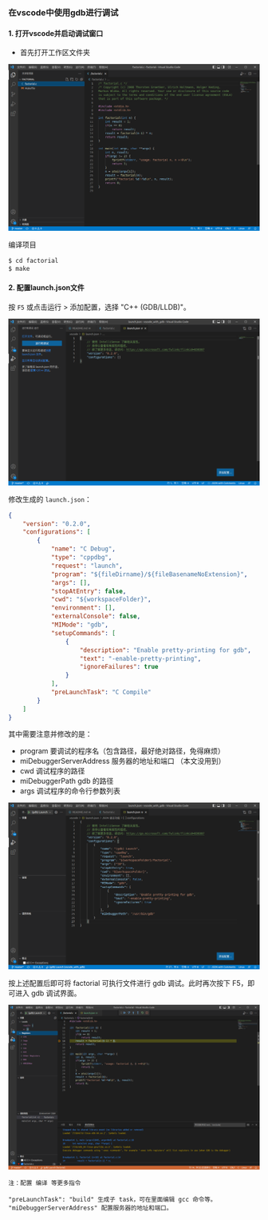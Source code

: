 ### 在vscode中使用gdb进行调试

#### 1. 打开vscode并启动调试窗口


- 首先打开工作区文件夹

![打开工作区](img/factorial.png)


编译项目

```
$ cd factorial
$ make
```

#### 2. 配置launch.json文件

按 `F5` 或点击运行 > 添加配置，选择 "C++ (GDB/LLDB)"。

![初始launch.json文件](img/launch.json01.png)

修改生成的 `launch.json`：

```json
{
    "version": "0.2.0",
    "configurations": [
        {
            "name": "C Debug",
            "type": "cppdbg",
            "request": "launch",
            "program": "${fileDirname}/${fileBasenameNoExtension}",
            "args": [],
            "stopAtEntry": false,
            "cwd": "${workspaceFolder}",
            "environment": [],
            "externalConsole": false,
            "MIMode": "gdb",
            "setupCommands": [
                {
                    "description": "Enable pretty-printing for gdb",
                    "text": "-enable-pretty-printing",
                    "ignoreFailures": true
                }
            ],
            "preLaunchTask": "C Compile"
        }
    ]
}
```

其中需要注意并修改的是：

- program 要调试的程序名（包含路径，最好绝对路径，免得麻烦）
- miDebuggerServerAddress 服务器的地址和端口 （本文没用到）
- cwd 调试程序的路径
- miDebuggerPath gdb 的路径
- args 调试程序的命令行参数列表

![配置launch.json文件](img/launch.json02.png)

按上述配置后即可将 factorial 可执行文件进行 gdb 调试。此时再次按下 F5，即可进入 gdb 调试界面。

![run debug](img/debug01.png)

```
注：配置 编译 等更多指令

"preLaunchTask": "build" 生成子 task，可在里面编辑 gcc 命令等。
"miDebuggerServerAddress" 配置服务器的地址和端口。
```
